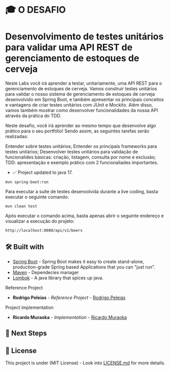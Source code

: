 # 🎓 O DESAFIO

# Desenvolvimento de testes unitários para validar uma API REST de gerenciamento de estoques de cerveja #

Neste Labs você irá aprender a testar, unitariamente, uma API REST para o gerenciamento de estoques de cerveja. Vamos construir testes unitários para validar o nosso sistema de gerenciamento de estoques de cerveja desenvolvido em Spring Boot, e também apresentar os principais conceitos e vantagens de criar testes unitários com JUnit e Mockito. Além disso, vamos também mostrar como desenvolver funcionalidades da nossa API através da prática do TDD.

Neste desafio, você irá aprender ao mesmo tempo que desenvolve algo prático para o seu portfólio! Sendo assim, as seguintes tarefas serão realizadas:

Entender sobre testes unitários;
Entender os principais frameworks para testes unitários;
Desenvolver testes unitários para validação de funcionalides básicas: criação, listagem, consulta por nome e exclusão;
TDD: apresentação e exemplo prático com 2 funcionaliades importantes.


- ✅ Project updated to java 17.

```shell script
mvn spring-boot:run 
```

Para executar a suíte de testes desenvolvida durante a live coding, basta executar o seguinte comando:

```shell script
mvn clean test
```

Após executar o comando acima, basta apenas abrir o seguinte endereço e visualizar a execução do projeto:

```
http://localhost:8080/api/v1/beers
```


## 🛠️ Built with

* [Spring Boot](https://spring.io/projects/spring-boot) - Spring Boot makes it easy to create stand-alone,
  production-grade Spring based Applications that you can "just run".
* [Maven](https://maven.apache.org/) - Dependecies manager
* [Lombok](https://projectlombok.org/) - A java library that spices up java.

Reference Project

* **Rodrigo Peleias** - *Reference Project* - [Rodrigo Peleias](https://github.com/rpeleias-v1/beer_api_digital_innovation_one)

Project implementation

* **Ricardo Muraoka** - *Implementation* - [Ricardo Muraoka](https://www.linkedin.com/in/ricardo-muraoka/)

## 📝 Next Steps


## 📄 License

This project is under (MIT License) - Look into
[LICENSE.md](https://github.com/ricardomuraoka/desafio-dio-poo/blob/main/LICENSE) for more details.
